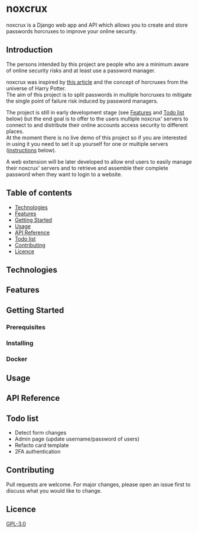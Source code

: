 # noxcrux
noxcrux is a Django web app and API which allows you to create and store passwords horcruxes to improve your online security.  

## Introduction
The persons intended by this project are people who are a minimum aware of online security risks and at least use a password manager.  

noxcrux was inspired by [this article](https://kaizoku.hashnode.dev/double-blind-passwords-aka-horcruxing#double-blind-passwords-aka-horcruxing) and the concept of horcruxes from the universe of Harry Potter.  
The aim of this project is to split passwords in multiple horcruxes to mitigate the single point of failure risk induced by password managers.  

The project is still in early development stage (see [Features](#features) and [Todo list](#todo-list) below) but the end goal is to offer to the users multiple noxcrux' servers to connect to and distribute their online accounts access security to different places.  
At the moment there is no live demo of this project so if you are interested in using it you need to set it up yourself for one or multiple servers ([instructions](#getting-started) below).  

A web extension will be later developed to allow end users to easily manage their noxcrux' servers and to retrieve and assemble their complete password when they want to login to a website.  

## Table of contents
* [Technologies](#technologies)
* [Features](#features)
* [Getting Started](#getting-started)
* [Usage](#usage)
* [API Reference](#api-reference)
* [Todo list](#todo-list)
* [Contributing](#contributing)
* [Licence](#licence)

## Technologies
## Features
## Getting Started
### Prerequisites
### Installing
### Docker
## Usage
## API Reference
## Todo list
+ Detect form changes
+ Admin page (update username/password of users)
+ Refacto card template
+ 2FA authentication

## Contributing
Pull requests are welcome. For major changes, please open an issue first to discuss what you would like to change.
## Licence
[GPL-3.0](LICENCE)
